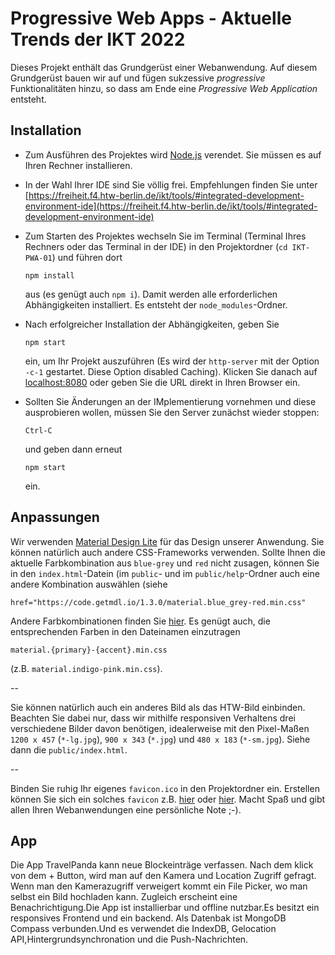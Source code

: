 # Progressive Web Apps - Aktuelle Trends der IKT 2022

Dieses Projekt enthält das Grundgerüst einer Webanwendung. Auf diesem Grundgerüst bauen wir auf und fügen sukzessive *progressive* Funktionalitäten hinzu, so dass am Ende eine *Progressive Web Application* entsteht. 

## Installation

- Zum Ausführen des Projektes wird [Node.js](https://nodejs.org) verendet. Sie müssen es auf Ihren Rechner installieren. 

- In der Wahl Ihrer IDE sind Sie völlig frei. Empfehlungen finden Sie unter [https://freiheit.f4.htw-berlin.de/ikt/tools/#integrated-development-environment-ide](https://freiheit.f4.htw-berlin.de/ikt/tools/#integrated-development-environment-ide)

- Zum Starten des Projektes wechseln Sie im Terminal (Terminal Ihres Rechners oder das Terminal in der IDE) in den Projektordner (`cd IKT-PWA-01`) und führen dort 

	`npm install` 

	aus (es genügt auch `npm i`). Damit werden alle erforderlichen Abhängigkeiten installiert. Es entsteht der `node_modules`-Ordner. 

- Nach erfolgreicher Installation der Abhängigkeiten, geben Sie  

	`npm start` 

	ein, um Ihr Projekt auszuführen (Es wird der `http-server` mit der Option `-c-1` gestartet. Diese Option disabled Caching). Klicken Sie danach auf [localhost:8080](http://localhost:8080) oder geben Sie die URL direkt in Ihren Browser ein.

- Sollten Sie Änderungen an der IMplementierung vornehmen und diese ausprobieren wollen, müssen Sie den Server zunächst wieder stoppen:

	`Ctrl-C`

	und geben dann erneut 

	`npm start` 

	ein. 

## Anpassungen

Wir verwenden [Material Design Lite](https://getmdl.io/) für das Design unserer Anwendung. Sie können natürlich auch andere CSS-Frameworks verwenden. Sollte Ihnen die aktuelle Farbkombination aus `blue-grey` und `red` nicht zusagen, können Sie in den `index.html`-Datein (im `public`- und im `public/help`-Ordner auch eine andere Kombination auswählen (siehe

`href="https://code.getmdl.io/1.3.0/material.blue_grey-red.min.css"`

Andere Farbkombinationen finden Sie [hier](https://getmdl.io/customize/#cdn-code). Es genügt auch, die entsprechenden Farben in den Dateinamen einzutragen 

`material.{primary}-{accent}.min.css` 

(z.B. `material.indigo-pink.min.css`).

--

Sie können natürlich auch ein anderes Bild als das HTW-Bild einbinden. Beachten Sie dabei nur, dass wir mithilfe responsiven Verhaltens drei verschiedene Bilder davon benötigen, idealerweise mit den Pixel-Maßen `1200 x 457` (`*-lg.jpg`), `900 x 343` (`*.jpg`) und `480 x 183` (`*-sm.jpg`). Siehe dann die `public/index.html`.

--

Binden Sie ruhig Ihr eigenes `favicon.ico` in den Projektordner ein. Erstellen können Sie sich ein solches `favicon` z.B. [hier](https://favicon.io/) oder [hier](https://www.ionos.de/tools/favicon-generator). Macht Spaß und gibt allen Ihren Webanwendungen eine persönliche Note ;-).

 ## App

 Die App TravelPanda kann neue Blockeinträge verfassen. Nach dem klick von dem + Button, wird man auf den Kamera und Location Zugriff gefragt. Wenn man den Kamerazugriff verweigert kommt ein File Picker, wo man selbst ein Bild hochladen kann. Zugleich erscheint eine Benachrichtigung.Die App ist installierbar und offline nutzbar.Es besitzt ein responsives Frontend und ein backend. Als Datenbak ist MongoDB Compass verbunden.Und es verwendet die IndexDB, Gelocation API,Hintergrundsynchronation und die Push-Nachrichten.
